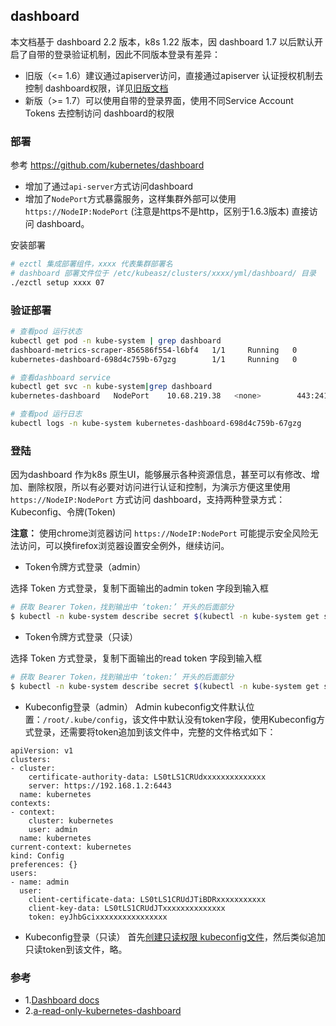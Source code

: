## dashboard

本文档基于 dashboard 2.2 版本，k8s 1.22 版本，因 dashboard 1.7 以后默认开启了自带的登录验证机制，因此不同版本登录有差异：

- 旧版（<= 1.6）建议通过apiserver访问，直接通过apiserver 认证授权机制去控制 dashboard权限，详见[旧版文档](dashboard.1.6.3.md)
- 新版（>= 1.7）可以使用自带的登录界面，使用不同Service Account Tokens 去控制访问 dashboard的权限

### 部署

参考 https://github.com/kubernetes/dashboard

+ 增加了通过`api-server`方式访问dashboard
+ 增加了`NodePort`方式暴露服务，这样集群外部可以使用 `https://NodeIP:NodePort` (注意是https不是http，区别于1.6.3版本) 直接访问 dashboard。

安装部署

``` bash
# ezctl 集成部署组件，xxxx 代表集群部署名
# dashboard 部署文件位于 /etc/kubeasz/clusters/xxxx/yml/dashboard/ 目录
./ezctl setup xxxx 07
```

### 验证部署

``` bash
# 查看pod 运行状态
kubectl get pod -n kube-system | grep dashboard
dashboard-metrics-scraper-856586f554-l6bf4   1/1     Running   0          35m
kubernetes-dashboard-698d4c759b-67gzg        1/1     Running   0          35m

# 查看dashboard service
kubectl get svc -n kube-system|grep dashboard
kubernetes-dashboard   NodePort    10.68.219.38   <none>        443:24108/TCP                   53s

# 查看pod 运行日志
kubectl logs -n kube-system kubernetes-dashboard-698d4c759b-67gzg
```

### 登陆

因为dashboard 作为k8s 原生UI，能够展示各种资源信息，甚至可以有修改、增加、删除权限，所以有必要对访问进行认证和控制，为演示方便这里使用 `https://NodeIP:NodePort` 方式访问 dashboard，支持两种登录方式：Kubeconfig、令牌(Token)

**注意：** 使用chrome浏览器访问 `https://NodeIP:NodePort` 可能提示安全风险无法访问，可以换firefox浏览器设置安全例外，继续访问。

- Token令牌方式登录（admin）

选择 Token 方式登录，复制下面输出的admin token 字段到输入框

``` bash
# 获取 Bearer Token，找到输出中 ‘token:’ 开头的后面部分
$ kubectl -n kube-system describe secret $(kubectl -n kube-system get secret | grep admin-user | awk '{print $1}')
```

- Token令牌方式登录（只读）

选择 Token 方式登录，复制下面输出的read token 字段到输入框

``` bash
# 获取 Bearer Token，找到输出中 ‘token:’ 开头的后面部分
$ kubectl -n kube-system describe secret $(kubectl -n kube-system get secret | grep read-user | awk '{print $1}')
```

- Kubeconfig登录（admin）
Admin kubeconfig文件默认位置：`/root/.kube/config`，该文件中默认没有token字段，使用Kubeconfig方式登录，还需要将token追加到该文件中，完整的文件格式如下：
```
apiVersion: v1
clusters:
- cluster:
    certificate-authority-data: LS0tLS1CRUdxxxxxxxxxxxxxx
    server: https://192.168.1.2:6443
  name: kubernetes
contexts:
- context:
    cluster: kubernetes
    user: admin
  name: kubernetes
current-context: kubernetes
kind: Config
preferences: {}
users:
- name: admin
  user:
    client-certificate-data: LS0tLS1CRUdJTiBDRxxxxxxxxxxx
    client-key-data: LS0tLS1CRUdJTxxxxxxxxxxxxxx
    token: eyJhbGcixxxxxxxxxxxxxxxx
```

- Kubeconfig登录（只读）
首先[创建只读权限 kubeconfig文件](../op/kcfg-adm.md)，然后类似追加只读token到该文件，略。

### 参考

- 1.[Dashboard docs](https://github.com/kubernetes/dashboard/blob/master/docs/README.md)
- 2.[a-read-only-kubernetes-dashboard](https://blog.cowger.us/2018/07/03/a-read-only-kubernetes-dashboard.html)
